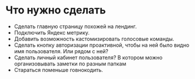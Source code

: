 # Что нужно сделать

- Сделать главную страницу похожей на лендинг.
- Подключить Яндекс метрику.
- Добавить возможность кастомизировать голосовые команды.
- Сделать кнопку авторизации проактивной, чтобы на ней было видно имя пользователя. Или рядом с ней?
- Сделать личный кабинет пользователя? В котором можно организовывать заметки по разным папкам
- Стараться поменьше говнокодить.
